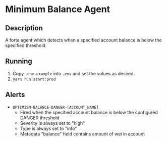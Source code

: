 # Minimum Balance Agent

## Description

A forta agent which detects when a specified account balance is below the
specified threshold.

## Running

1. Copy `.env.example` into `.env` and set the values as desired.
2. `yarn run start:prod`


## Alerts

- `OPTIMISM-BALANCE-DANGER-[ACCOUNT_NAME]`
  - Fired when the specified account balance is below the configured DANGER threshold
  - Severity is always set to "high"
  - Type is always set to "info"
  - Metadata "balance" field contains amount of wei in account
